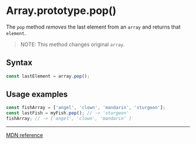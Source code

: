 # Array.prototype.pop()

The `pop` method _removes_ the last element from an `array` and returns that `element`.

> NOTE: This method changes original `array`.

## Syntax

```js
const lastElement = array.pop();
```

## Usage examples

```js
const fishArray = ['angel', 'clown', 'mandarin', 'sturgeon'];
const lastFish = myFish.pop(); // -> 'sturgeon'
fishArray; // -> ['angel', 'clown', 'mandarin' ]
```

---

[MDN reference](https://developer.mozilla.org/en-US/docs/Web/JavaScript/Reference/Global_Objects/Array/pop)
